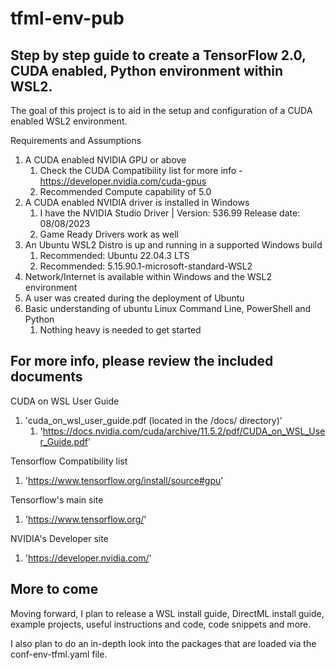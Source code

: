 # tfml-env-pub

## Step by step guide to create a TensorFlow 2.0, CUDA enabled, Python environment within WSL2.


The goal of this project is to aid in the setup and configuration of a CUDA enabled WSL2 environment.


Requirements and Assumptions
1. A CUDA enabled NVIDIA GPU or above
    1. Check the CUDA Compatibility list for more info - https://developer.nvidia.com/cuda-gpus
    1. Recommended Compute capability of 5.0
1. A CUDA enabled NVIDIA driver is installed in Windows
    1. I have the NVIDIA Studio Driver | Version: 536.99 Release date: 08/08/2023
    1. Game Ready Drivers work as well
1. An Ubuntu WSL2 Distro is up and running in a supported Windows build
    1. Recommended: Ubuntu 22.04.3 LTS
    1. Recommended: 5.15.90.1-microsoft-standard-WSL2
1. Network/Internet is available within Windows and the WSL2 environment
1. A user was created during the deployment of Ubuntu
1. Basic understanding of ubuntu Linux Command Line, PowerShell and Python
    1. Nothing heavy is needed to get started


## For more info, please review the included documents


CUDA on WSL User Guide
1. 'cuda_on_wsl_user_guide.pdf (located in the /docs/ directory)'
    1. 'https://docs.nvidia.com/cuda/archive/11.5.2/pdf/CUDA_on_WSL_User_Guide.pdf'

Tensorflow Compatibility list
1. 'https://www.tensorflow.org/install/source#gpu'

Tensorflow's main site
1. 'https://www.tensorflow.org/'

NVIDIA's Developer site
1. 'https://developer.nvidia.com/'


## More to come

Moving forward, I plan to release a WSL install guide, DirectML install guide, example projects, useful instructions and code, code snippets and more.

I also plan to do an in-depth look into the packages that are loaded via the conf-env-tfml.yaml file. 





